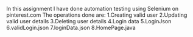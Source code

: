 
In this assignment I have done automation testing using Selenium on pinterest.com  The operations done are:
1.Creating valid user
2.Updating valid user details
3.Deleting user details
4.Login data
5.LoginJson
6.validLogin.json
7.loginData.json
8.HomePage.java
